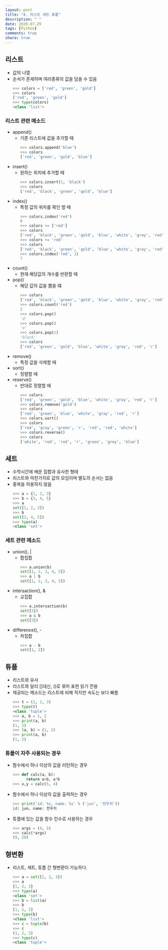 ```yaml
---
layout: post
title: "4. 리스트 세트 튜플"
description: " "
date: 2020-07-29
tags: [Python]
comments: true
share: true
---
```


## 리스트
  - 값의 나열
  - 순서가 존재하며 여러종류의 값을 담을 수 있음
    ```python
    >>> colors = ['red', 'green', 'gold']
    >>> colors
    ['red', 'green', 'gold']
    >>> type(colors)
    <class 'list'>
    ```

### 리스트 관련 메소드
  - append()
    - 기존 리스트에 값을 추가할 때
      ```python
      >>> colors.append('blue')
      >>> colors
      ['red', 'green', 'gold', 'blue']
      ```
  - insert()
    - 원하는 위치에 추가할 때
      ```python
      >>> colors.insert(1, 'black')
      >>> colors
      ['red', 'black', 'green', 'gold', 'blue']
      ```
  - index()
    - 특정 값의 위차를 확인 할 때
      ```python
      >>> colors.index('red')
      0
      >>> colors += ['red']
      >>> colors
      ['red', 'black', 'green', 'gold', 'blue', 'white', 'gray', 'red']
      >>> colors += 'red'
      >>> colors
      ['red', 'black', 'green', 'gold', 'blue', 'white', 'gray', 'red', 'r', 'e', 'd']
      >>> colors.index('red', 1)
      7
      ```
  - count()
    - 현재 해당값의 개수를 반환할 때
  - pop()
    - 해당 값의 값을 뽑을 떄
      ```python
      >>> colors
      ['red', 'black', 'green', 'gold', 'blue', 'white', 'gray', 'red', 'r', 'e', 'd']
      >>> colors.count('red')
      2
      >>> colors.pop()
      'd'
      >>> colors.pop()
      'e'
      >>> colors.pop(1)
      'black'
      >>> colors
      ['red', 'green', 'gold', 'blue', 'white', 'gray', 'red', 'r']
      ```
  - remove()
    - 특정 값을 삭제할 때
  - sort()
    - 정렬할 때
  - reserve()
    - 반대로 정렬할 때
      ```python
      >>> colors
      ['red', 'green', 'gold', 'blue', 'white', 'gray', 'red', 'r']
      >>> colors.remove('gold')
      >>> colors
      ['red', 'green', 'blue', 'white', 'gray', 'red', 'r']
      >>> colors.sort()
      >>> colors
      ['red', 'gray', 'green', 'r', 'red', 'red', 'white']
      >>> colors.reverse()
      >>> colors
      ['white', 'red', 'red', 'r', 'green', 'grey', 'blue']
      ```

## 세트
  - 수학시간에 배운 집합과 유사한 형태
  - 리스트와 마찬가지로 값의 모임이며 별도의 순서는 없음
  - 중복을 허용하지 않음
    ```python
    >>> a = {1, 2, 3}
    >>> b = {3, 4, 5}
    >>> a
    set([1, 2, 3])
    >>> b
    set([3, 4, 5])
    >>> type(a)
    <class 'set'>
    ```
  
### 세트 관련 메소드
  - union(), |
    - 합집합
      ```python
      >>> a.union(b)
      set([1, 2, 3, 4, 5])
      >>> a | b
      set([1, 2, 3, 4, 5])
      ```
  - intersaction(), &
    - 교집합
      ```python
      >>> a.intersaction(b)
      set([3])
      >>> a & b
      set([3])
      ```
  - difference(), -
    - 차집합
      ```python
      >>> a - b
      set([1, 2])
      ```

## 튜플
  - 리스트와 유사
  - 리스트와 달리 []대신, ()로 묶어 표현 읽기 전용
  - 제공되는 메소드는 리스트에 비해 적지만 속도는 보다 빠름
    ```python
    >>> t = (1, 2, 3)
    >>> type(t)
    <class 'tuple'>
    >>> a, b = 1, 2
    >>> print(a, b)
    (1, 2)
    >>> (a, b) = (1, 2)
    >>> print(a, b)
    (1, 2)
    ```

### 튜플이 자주 사용되는 경우
  - 함수에서 하나 이상의 값을 리턴하는 경우
    ```python
    >>> def calc(a, b):
          return a+b, a*b
    >>> x,y = calc(5, 4)
    ```
  - 함수에서 하나 이상의 값을 출력하는 경우
    ```python
    >>> print('id: %s, name: %s' % ('jun', '전우치'))
    id: jun, name: 전우치
    ```
  - 튜플에 있는 값을 함수 인수로 사용하는 경우
    ```python
    >>> args = (4, 5)
    >>> calc(*args)
    (9, 20)
    ```

## 형변환
  - 리스트, 세트, 튜플 간 형변환이 가능하다.
    ```python
    >>> a = set([1, 2, 3])
    >>> a
    {1, 2, 3}
    >>> type(a)
    <class 'set'>
    >>> b = list(a)
    >>> b
    [1, 2, 3]
    >>> type(b)
    <class 'list'>
    >>> c = tuple(b)
    >>> c
    (1, 2, 3)
    >>> type(c)
    <class 'tuple'>
    ```
